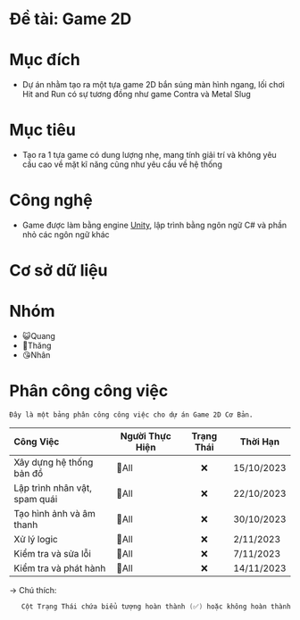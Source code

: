 # Đề tài: Game 2D
# Mục đích 
- Dự án nhằm tạo ra một tựa game 2D bắn súng màn hình ngang, lối chơi Hit and Run có sự tương đồng như game Contra và Metal Slug
# Mục tiêu
- Tạo ra 1 tựa game có dung lượng nhẹ, mang tính giải trí và không yêu cầu cao về mặt kĩ năng cũng như yêu cầu về hệ thống 
# Công nghệ 
- Game được làm bằng engine [Unity](https://unity.com/), lập trình bằng ngôn ngữ C# và phần nhỏ các ngôn ngữ khác 
# Cơ sở dữ liệu
# Nhóm    
- 😺Quang 
- 🤡Thăng 
- 😘Nhân
# Phân công công việc

    Đây là một bảng phân công công việc cho dự án Game 2D Cơ Bản.

| Công Việc                         | Người Thực Hiện  | Trạng Thái | Thời Hạn   |
|:----------------------------------|------------------|:----------:|------------|
| Xây dựng hệ thống bản đồ          | 🤡All       | ❌        | 15/10/2023 |
| Lập trình nhân vật, spam quái     | 🤡All          | ❌        | 22/10/2023 |
| Tạo hình ảnh và âm thanh          | 🤡All     | ❌        | 30/10/2023 |
| Xử lý logic                       | 🤡All          | ❌        | 2/11/2023 |
| Kiểm tra và sửa lỗi               | 🤡All           | ❌        | 7/11/2023 |
| Kiểm tra và phát hành             | 🤡All           | ❌        | 14/11/2023 

$\to$ Chú thích:
```c
   Cột Trạng Thái chứa biểu tượng hoàn thành (✅) hoặc không hoàn thành (❌) công việc được giao.
```

